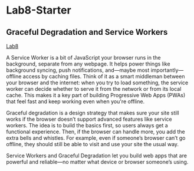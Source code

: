 # Lab8-Starter

 ## Graceful Degradation and Service Workers

[Lab8](https://ebluong005.github.io/Lab8_Starter/)

A Service Worker is a bit of JavaScript your browser runs in the background, separate from any webpage. It helps power things like background syncing, push notifications, and—maybe most importantly—offline access by caching files. Think of it as a smart middleman between your browser and the internet: when you try to load something, the service worker can decide whether to serve it from the network or from its local cache. This makes it a key part of building Progressive Web Apps (PWAs) that feel fast and keep working even when you're offline.

Graceful degradation is a design strategy that makes sure your site still works if the browser doesn’t support advanced features like service workers. The idea is to build the basics first, so users always get a functional experience. Then, if the browser can handle more, you add the extra bells and whistles. For example, even if someone’s browser can’t go offline, they should still be able to visit and use your site the usual way.

Service Workers and Graceful Degradation let you build web apps that are powerful and reliable—no matter what device or browser someone’s using.
